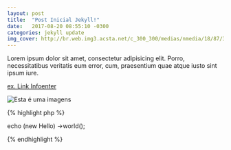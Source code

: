 ```yaml
---
layout: post
title:  "Post Inicial Jekyll!"
date:   2017-08-20 08:55:10 -0300
categories: jekyll update
img_cover: http://br.web.img3.acsta.net/c_300_300/medias/nmedia/18/87/31/07/19912359.jpg
---
```


Lorem ipsum dolor sit amet, consectetur adipisicing elit. Porro, necessitatibus veritatis eum error, cum, praesentium quae atque iusto sint ipsum iure.

[ex. Link Infoenter](http://infoenter.com.br)

![Esta é uma imagens](http://www.ocamundongo.com.br/wp-content/uploads/2012/07/homem-de-ferro-3-topo.jpg)


{% highlight php %}

echo (new Hello) ->world();

{% endhighlight %}
